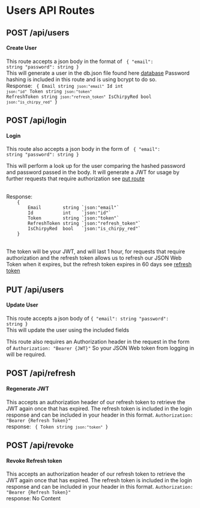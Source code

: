# Users API Routes

## POST /api/users
#### Create User
This route accepts a json body in the format of 
<code>
    {
        "email": string
        "password": string
    }
</code>
<br />
This will generate a user in the db.json file found here [database](../database/db.json)
Password hashing is included in this route and is using bcrypt to do so.
<br />
Response:
<code>
    {
		Email        string `json:"email"`
		Id           int    `json:"id"`
		Token        string `json:"token"`
		RefreshToken string `json:"refresh_token"`
		IsChirpyRed  bool   `json:"is_chirpy_red"`
	}
</code>

## POST /api/login
#### Login
This route also accepts a json body in the form of
<code>
    {
        "email": string
        "password": string
    }
</code>
<br />

This will perform a look up for the user comparing the hashed password and password passed in the body. 
It will generate a JWT for usage by further requests that require authorization see [put route](#put-apiusers)

<br />
Response:
<code>
    {
		Email        string `json:"email"`
		Id           int    `json:"id"`
		Token        string `json:"token"`
		RefreshToken string `json:"refresh_token"`
		IsChirpyRed  bool   `json:"is_chirpy_red"`
	}
</code>
<br />

The token will be your JWT, and will last 1 hour, for requests that require authorization and the refresh token allows us to refresh our JSON Web Token when it expires, but the refresh token expires in 60 days see [refresh token](#post-apirefresh)


## PUT /api/users
#### Update User
This route accepts a json body of <code>{
    "email": string
    "password": string
}</code>
<br />
This will update the user using the included fields

This route also requires an Authorization header in the request in the form of <code>Authorization: "Bearer {JWT}"</code>
So your JSON Web token from logging in will be required.

## POST /api/refresh
#### Regenerate JWT
This accepts an authorization header of our refresh token to retrieve the JWT again once that has expired. The refresh token is included in the login response and can be included in your header in this format.
<code>Authorization: "Bearer {Refresh Token}"</code>
<br />
response: 
<code> 
    {
		Token string `json:"token"`
	}
</code>

## POST /api/revoke
#### Revoke Refresh token
This accepts an authorization header of our refresh token to retrieve the JWT again once that has expired. The refresh token is included in the login response and can be included in your header in this format.
<code>Authorization: "Bearer {Refresh Token}"</code>
<br />
response: No Content